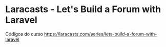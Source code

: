 # Laracasts - Let's Build a Forum with Laravel

Códigos do curso https://laracasts.com/series/lets-build-a-forum-with-laravel